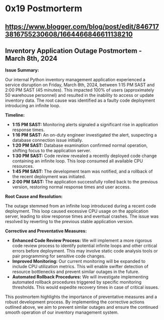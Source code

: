 # 0x19 Postmorterm

## https://www.blogger.com/blog/post/edit/8467173816755230608/1664466846611138210

## Inventory Application Outage Postmortem - March 8th, 2024

**Issue Summary:**

Our internal Python inventory management application experienced a service disruption on Friday, March 8th, 2024, between 1:15 PM SAST and 2:00 PM SAST (45 minutes). This impacted 100% of users (approximately 50 warehouse personnel) and resulted in the inability to access or update inventory data. The root cause was identified as a faulty code deployment introducing an infinite loop.

**Timeline:**

- **1:15 PM SAST:** Monitoring alerts signaled a significant rise in application response times.
- **1:16 PM SAST:** An on-duty engineer investigated the alert, suspecting a database connection issue initially.
- **1:20 PM SAST:** Database examination confirmed normal operation, shifting focus to the application server.
- **1:30 PM SAST:** Code review revealed a recently deployed code change containing an infinite loop. This loop consumed all available CPU resources.
- **1:45 PM SAST:** The development team was notified, and a rollback of the recent deployment was initiated.
- **2:00 PM SAST:** The application successfully rolled back to the previous version, restoring normal response times and user access.

**Root Cause and Resolution:**

The outage stemmed from an infinite loop introduced during a recent code deployment. This loop caused excessive CPU usage on the application server, leading to slow response times and eventual crashes. The issue was resolved by reverting to the previous stable application version.

**Corrective and Preventative Measures:**

- **Enhanced Code Review Process:** We will implement a more rigorous code review process to identify potential infinite loops and other critical errors before deployment. This may involve static code analysis tools or pair programming for sensitive code changes.
- **Improved Monitoring:** Our current monitoring will be expanded to include CPU utilization metrics. This will enable swifter detection of resource bottlenecks and prevent similar outages in the future.
- **Automated Rollback Procedures:** We will investigate implementing automated rollback procedures triggered by specific monitoring thresholds. This would expedite recovery times in case of critical issues.

This postmortem highlights the importance of preventative measures and a robust development process. By implementing the corrective actions outlined above, we aim to prevent similar outages and ensure the continued smooth operation of our inventory management system.
